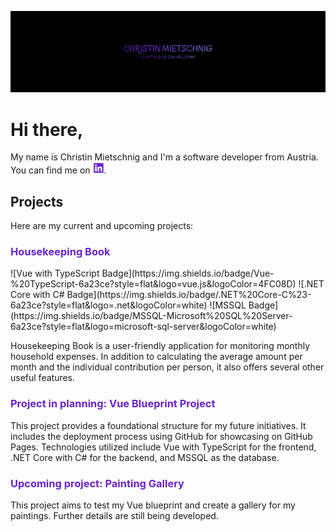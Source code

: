![Header](./assets/images/ReadMe/ReadMeHeader.png)

# Hi there,

My name is Christin Mietschnig and I'm a software developer from Austria. You can find me on <a href=[1] target="_blank"><img  src="./assets/images/ReadMe/linkedIn.png" alt="LinkedIn" width="18px" height="18px" /></a>.

## Projects
Here are my current and upcoming projects:

<h3 style="color: #6a23ce">Housekeeping Book</h3>
![Vue with TypeScript Badge](https://img.shields.io/badge/Vue-%20TypeScript-6a23ce?style=flat&logo=vue.js&logoColor=4FC08D) ![.NET Core with C# Badge](https://img.shields.io/badge/.NET%20Core-C%23-6a23ce?style=flat&logo=.net&logoColor=white) ![MSSQL Badge](https://img.shields.io/badge/MSSQL-Microsoft%20SQL%20Server-6a23ce?style=flat&logo=microsoft-sql-server&logoColor=white)
<p>
Housekeeping Book is a user-friendly application for monitoring monthly household expenses. In addition to calculating the average amount per month and the individual contribution per person, it also offers several other useful features.
</p>


<h3 style="color: #6a23ce">Project in planning: Vue Blueprint Project</h3>
This project provides a foundational structure for my future initiatives. It includes the deployment process using GitHub for showcasing on GitHub Pages. Technologies utilized include Vue with TypeScript for the frontend, .NET Core with C# for the backend, and MSSQL as the database.

<h3 style="color: #6a23ce">Upcoming project: Painting Gallery</h3>
This project aims to test my Vue blueprint and create a gallery for my paintings. Further details are still being developed.

[1]: www.linkedin.com/in/christin-mietschnig-9a402a213